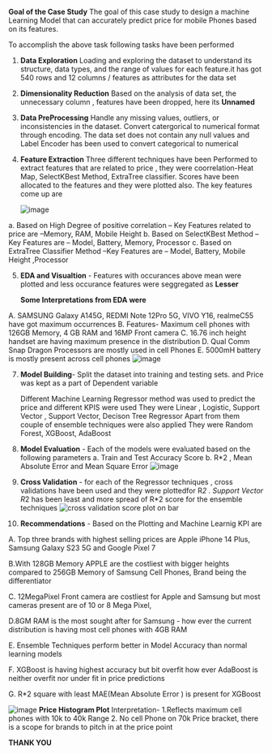**Goal of the Case Study**
The goal of this case study to design a machine Learning Model that can accurately predict price for mobile Phones based on its features.

To accomplish the above task following tasks have been performed

1. **Data Exploration** Loading and exploring the dataset to understand its structure, data types, and the range of values for each feature.it has got 540 rows and 12 columns / features as attributes for the data set
2. **Dimensionality Reduction** Based on the analysis of data set, the unnecessary column , features have been dropped, here its **Unnamed**
3. **Data PreProcessing** Handle any missing values, outliers, or inconsistencies in the dataset. Convert catergorical to numerical format through encoding. The data set does not contain any null values and Label Encoder has been used to convert categorical to numerical 
4. **Feature Extraction** Three different techniques have been Performed to extract features that are related to price , they were coorrelation-Heat Map, SelectKBest Method, ExtraTree classifier. Scores have been allocated to the features and they were plotted also. The key features come up are

   ![image](https://github.com/user-attachments/assets/ff375250-702c-478e-b792-ddec4d2c3998)

 
 a.  Based on High Degree of positive correlation – Key Features related to price are –Memory, RAM, Mobile Height
 b. Based on SelectKBest Method –Key Features are –  Model, Battery, Memory, Processor 
 c. Based on ExtraTree Classifier Method –Key Features are – Model, Battery, Mobile Height ,Processor 

5. **EDA and Visualtion** - Features with occurances above mean were plotted and less occurance features were seggregated as  **Lesser**

     **Some Interpretations from EDA were**
   
A. SAMSUNG Galaxy A145G, REDMI Note 12Pro 5G, VIVO Y16, realmeC55 have got maximum occurrences
B. Features- Maximum cell phones with 126GB Memory, 4 GB RAM and 16MP Front camera
C. 16.76 inch height handset are having maximum presence in the distribution
D. Qual Comm Snap Dragon Processors are mostly used in cell Phones
E. 5000mH battery is mostly present across cell phones 
![image](https://github.com/user-attachments/assets/4ca87b4f-b95e-4e4b-8f05-7ecf8b4e98cf)

7. **Model Building**- Split the dataset into training and testing sets. and Price was kept as a part of Dependent variable

    Different Machine Learning Regressor method was used to predict the price and different KPIS were used
    They were Linear , Logistic, Support Vector , Support Vector,  Decison Tree Regressor
   Apart from them couple of ensemble techniques were also applied
   They were Random Forest, XGBoost, AdaBoost

8. **Model Evaluation** - Each of the models were evaluated based on the following parameters
    a. Train and Test Accuracy Score
    b. R*2 , Mean Absolute Error and Mean Square Error
   ![image](https://github.com/user-attachments/assets/44755ef4-5391-4f23-af23-d6d2afca1557)


10. **Cross Validation**   - for each of the Regressor techniques , cross validations have been used and they were plottedfor R*2 . Support Vector R*2 has been least and more spread of R*2 score for the ensemble techniques
![cross validation score plot on bar](https://github.com/user-attachments/assets/474371ce-ef2c-490c-a632-7435befcfb7e)


    
10. **Recommendations** - Based on the Plotting and Machine Learnig KPI are

A. Top three brands with highest selling prices are Apple iPhone 14 Plus, Samsung Galaxy S23 5G and Google Pixel 7 


B.With 128GB Memory APPLE are the costliest with bigger heights compared to 256GB Memory of Samsung Cell Phones, Brand being the differentiator 

C. 12MegaPixel Front camera are costliest for Apple and Samsung but most cameras present are of 10 or 8 Mega Pixel, 

D.8GM RAM is the most sought after for Samsung - how ever the current distribution is having most cell phones with 4GB RAM 

E. Ensemble Techniques perform better in Model Accuracy than normal learning models 

F. XGBoost is having highest accuracy but bit overfit how ever AdaBoost is neither overfit nor under fit in price predictions

G. R*2 square with least MAE(Mean Absolute Error ) is present for XGBoost 


![image](https://github.com/user-attachments/assets/18226cd4-a25e-49f1-b677-1ab7318ac677)
**Price Histogram  Plot**
Interpretation-
1.Reflects maximum cell phones with 10k to 40k Range
2. No cell Phone on 70k Price bracket, there is a scope for brands to pitch in at the price point 


**THANK YOU**







